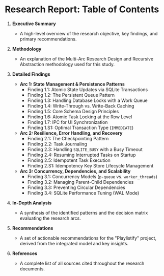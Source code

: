 # Research Report: Table of Contents

1.  **Executive Summary**
    *   A high-level overview of the research objective, key findings, and primary recommendations.

2.  **Methodology**
    *   An explanation of the Multi-Arc Research Design and Recursive Abstraction methodology used for this study.

3.  **Detailed Findings**
    *   **Arc 1: State Management & Persistence Patterns**
        *   Finding 1.1: Atomic State Updates via SQLite Transactions
        *   Finding 1.2: The Persistent Queue Pattern
        *   Finding 1.3: Handling Database Locks with a Work Queue
        *   Finding 1.4: Write-Through vs. Write-Back Caching
        *   Finding 1.5: Core Schema Design Principles
        *   Finding 1.6: Atomic Task Locking at the Row Level
        *   Finding 1.7: IPC for UI Synchronization
        *   Finding 1.S1: Optimal Transaction Type (`IMMEDIATE`)
    *   **Arc 2: Resilience, Error Handling, and Recovery**
        *   Finding 2.1: The Checkpointing Pattern
        *   Finding 2.2: Task Journaling
        *   Finding 2.3: Handling `SQLITE_BUSY` with a Busy Timeout
        *   Finding 2.4: Resuming Interrupted Tasks on Startup
        *   Finding 2.5: Idempotent Task Execution
        *   Finding 2.S1: Idempotency Key Store Lifecycle Management
    *   **Arc 3: Concurrency, Dependencies, and Scalability**
        *   Finding 3.1: Concurrency Models (`p-queue` vs. `worker_threads`)
        *   Finding 3.2: Managing Parent-Child Dependencies
        *   Finding 3.3: Preventing Circular Dependencies
        *   Finding 3.4: SQLite Performance Tuning (WAL Mode)

4.  **In-Depth Analysis**
    *   A synthesis of the identified patterns and the decision matrix evaluating the research arcs.

5.  **Recommendations**
    *   A set of actionable recommendations for the "Playlistify" project, derived from the integrated model and key insights.

6.  **References**
    *   A complete list of all sources cited throughout the research documents.